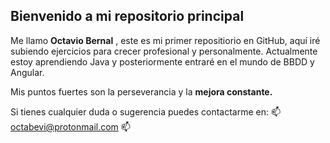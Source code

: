 <h2>Bienvenido a mi repositorio principal</h2>


Me llamo <b>Octavio Bernal</b> , este es mi primer repositiorio en GitHub, aquí iré subiendo ejercicios para crecer profesional y personalmente.
Actualmente estoy aprendiendo Java y posteriormente entraré en el mundo de BBDD y Angular.<br>

Mis puntos fuertes son la perseverancia</b> y la <b>mejora constante.</b>

Si tienes cualquier duda o sugerencia puedes contactarme en: 📫 octabevi@protonmail.com 📫
